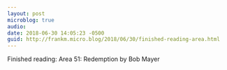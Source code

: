 ```yaml
---
layout: post
microblog: true
audio: 
date: 2018-06-30 14:05:23 -0500
guid: http://frankm.micro.blog/2018/06/30/finished-reading-area.html
---
```

Finished reading: Area 51: Redemption  by Bob Mayer
